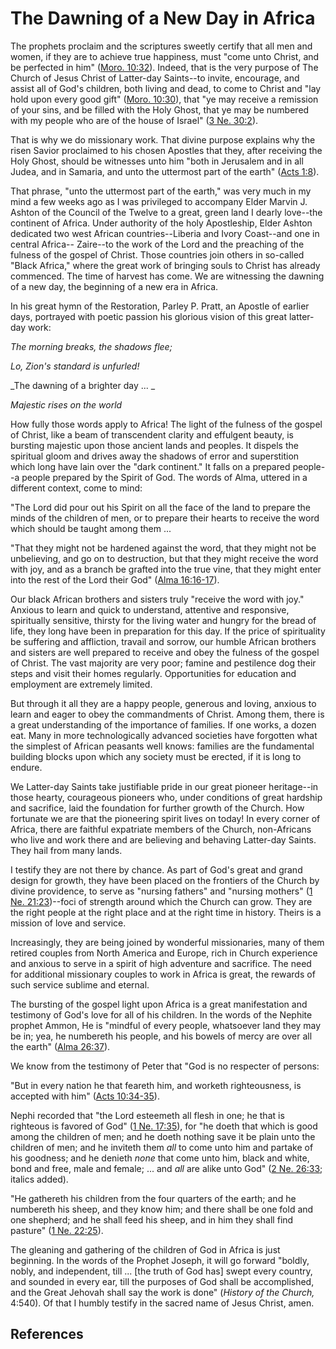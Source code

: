 # The Dawning of a New Day in Africa

The prophets proclaim and the scriptures sweetly certify that all men and
women, if they are to achieve true happiness, must "come unto Christ, and be
perfected in him" ([Moro. 10:32](/scriptures/bofm/moro/10.32?lang=eng#31)).
Indeed, that is the very purpose of The Church of Jesus Christ of Latter-day
Saints--to invite, encourage, and assist all of God's children, both living
and dead, to come to Christ and "lay hold upon every good gift" ([Moro.
10:30](/scriptures/bofm/moro/10.30?lang=eng#29)), that "ye may receive a
remission of your sins, and be filled with the Holy Ghost, that ye may be
numbered with my people who are of the house of Israel" ([3 Ne.
30:2](/scriptures/bofm/3-ne/30.2?lang=eng#1)).

That is why we do missionary work. That divine purpose explains why the risen
Savior proclaimed to his chosen Apostles that they, after receiving the Holy
Ghost, should be witnesses unto him "both in Jerusalem and in all Judea, and
in Samaria, and unto the uttermost part of the earth" ([Acts
1:8](/scriptures/nt/acts/1.8?lang=eng#7)).

That phrase, "unto the uttermost part of the earth," was very much in my mind
a few weeks ago as I was privileged to accompany Elder Marvin J. Ashton of the
Council of the Twelve to a great, green land I dearly love--the continent of
Africa. Under authority of the holy Apostleship, Elder Ashton dedicated two
west African countries--Liberia and Ivory Coast--and one in central Africa--
Zaire--to the work of the Lord and the preaching of the fulness of the gospel
of Christ. Those countries join others in so-called "Black Africa," where the
great work of bringing souls to Christ has already commenced. The time of
harvest has come. We are witnessing the dawning of a new day, the beginning of
a new era in Africa.

In his great hymn of the Restoration, Parley P. Pratt, an Apostle of earlier
days, portrayed with poetic passion his glorious vision of this great latter-
day work:

_The morning breaks, the shadows flee;_

_Lo, Zion's standard is unfurled!_

_The dawning of a brighter day ... _

_Majestic rises on the world_

How fully those words apply to Africa! The light of the fulness of the gospel
of Christ, like a beam of transcendent clarity and effulgent beauty, is
bursting majestic upon those ancient lands and peoples. It dispels the
spiritual gloom and drives away the shadows of error and superstition which
long have lain over the "dark continent." It falls on a prepared people--a
people prepared by the Spirit of God. The words of Alma, uttered in a
different context, come to mind:

"The Lord did pour out his Spirit on all the face of the land to prepare the
minds of the children of men, or to prepare their hearts to receive the word
which should be taught among them ...

"That they might not be hardened against the word, that they might not be
unbelieving, and go on to destruction, but that they might receive the word
with joy, and as a branch be grafted into the true vine, that they might enter
into the rest of the Lord their God" ([Alma
16:16-17](/scriptures/bofm/alma/16.16-17?lang=eng#15)).

Our black African brothers and sisters truly "receive the word with joy."
Anxious to learn and quick to understand, attentive and responsive,
spiritually sensitive, thirsty for the living water and hungry for the bread
of life, they long have been in preparation for this day. If the price of
spirituality be suffering and affliction, travail and sorrow, our humble
African brothers and sisters are well prepared to receive and obey the fulness
of the gospel of Christ. The vast majority are very poor; famine and
pestilence dog their steps and visit their homes regularly. Opportunities for
education and employment are extremely limited.

But through it all they are a happy people, generous and loving, anxious to
learn and eager to obey the commandments of Christ. Among them, there is a
great understanding of the importance of families. If one works, a dozen eat.
Many in more technologically advanced societies have forgotten what the
simplest of African peasants well knows: families are the fundamental building
blocks upon which any society must be erected, if it is long to endure.

We Latter-day Saints take justifiable pride in our great pioneer heritage--in
those hearty, courageous pioneers who, under conditions of great hardship and
sacrifice, laid the foundation for further growth of the Church. How fortunate
we are that the pioneering spirit lives on today! In every corner of Africa,
there are faithful expatriate members of the Church, non-Africans who live and
work there and are believing and behaving Latter-day Saints. They hail from
many lands.

I testify they are not there by chance. As part of God's great and grand
design for growth, they have been placed on the frontiers of the Church by
divine providence, to serve as "nursing fathers" and "nursing mothers" ([1 Ne.
21:23](/scriptures/bofm/1-ne/21.23?lang=eng#22))--foci of strength around
which the Church can grow. They are the right people at the right place and at
the right time in history. Theirs is a mission of love and service.

Increasingly, they are being joined by wonderful missionaries, many of them
retired couples from North America and Europe, rich in Church experience and
anxious to serve in a spirit of high adventure and sacrifice. The need for
additional missionary couples to work in Africa is great, the rewards of such
service sublime and eternal.

The bursting of the gospel light upon Africa is a great manifestation and
testimony of God's love for all of his children. In the words of the Nephite
prophet Ammon, He is "mindful of every people, whatsoever land they may be in;
yea, he numbereth his people, and his bowels of mercy are over all the earth"
([Alma 26:37](/scriptures/bofm/alma/26.37?lang=eng#36)).

We know from the testimony of Peter that "God is no respecter of persons:

"But in every nation he that feareth him, and worketh righteousness, is
accepted with him" ([Acts
10:34-35](/scriptures/nt/acts/10.34-35?lang=eng#33)).

Nephi recorded that "the Lord esteemeth all flesh in one; he that is righteous
is favored of God" ([1 Ne. 17:35](/scriptures/bofm/1-ne/17.35?lang=eng#34)),
for "he doeth that which is good among the children of men; and he doeth
nothing save it be plain unto the children of men; and he inviteth them _all_
to come unto him and partake of his goodness; and he denieth _none_ that come
unto him, black and white, bond and free, male and female; ... and _all_ are
alike unto God" ([2 Ne. 26:33](/scriptures/bofm/2-ne/26.33?lang=eng#32);
italics added).

"He gathereth his children from the four quarters of the earth; and he
numbereth his sheep, and they know him; and there shall be one fold and one
shepherd; and he shall feed his sheep, and in him they shall find pasture" ([1
Ne. 22:25](/scriptures/bofm/1-ne/22.25?lang=eng#24)).

The gleaning and gathering of the children of God in Africa is just beginning.
In the words of the Prophet Joseph, it will go forward "boldly, nobly, and
independent, till ... [the truth of God has] swept every country, and sounded in
every ear, till the purposes of God shall be accomplished, and the Great
Jehovah shall say the work is done" (_History of the Church,_ 4:540). Of that
I humbly testify in the sacred name of Jesus Christ, amen.

## References

